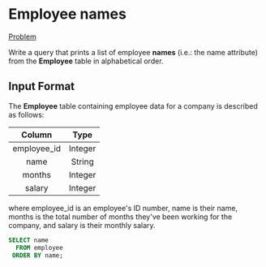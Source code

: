 # Employee names

[Problem](https://www.hackerrank.com/challenges/name-of-employees/problem?isFullScreen=true)

Write a query that prints a list of employee **names** (i.e.: the name attribute) from the **Employee** table in alphabetical order.

## Input Format

The **Employee** table containing employee data for a company is described as follows:

|Column|Type|
|:----:|:---:|
|employee_id|Integer|
|name|String|
|months|Integer|
|salary|Integer|


where employee_id is an employee's ID number, name is their name, months is the total number of months they've been working for the company, and salary is their monthly salary.

```SQL
SELECT name
  FROM employee
 ORDER BY name;
```

